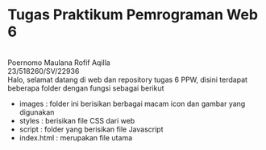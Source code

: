 <h1>Tugas Praktikum Pemrograman Web 6</h1>
</br>
Poernomo Maulana Rofif Aqilla
</br>
23/518260/SV/22936
</br>
Halo, selamat datang di web dan repository tugas 6 PPW, disini terdapat beberapa folder dengan fungsi sebagai berikut
<ul>
  <li>images : folder ini berisikan berbagai macam icon dan gambar yang digunakan</li>
  <li>styles : berisikan file CSS dari web</li>
  <li>script : folder yang berisikan file Javascript</li>
  <li>index.html : merupakan file utama</li>
</ul>
